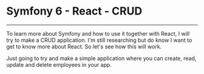 # Symfony 6 - React - CRUD
***

To learn more about Symfony and how to use it together with React, I will try to make a CRUD application.
I'm still researching but do know I want to get to know more about React. So let's see how this will work.

Just going to try and make a simple application where you can create, read, update and delete employees in your app.